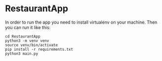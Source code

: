 # RestaurantApp

In order to run the app you need to install virtualenv on your machine. Then you can run it like this:

```
cd RestaurantApp
python3 -m venv venv
source venv/bin/activate
pip install -r requirements.txt
python3 main.py
```
